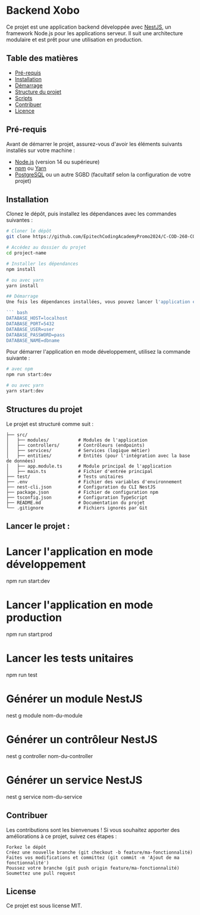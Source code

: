 # Backend Xobo

Ce projet est une application backend développée avec [NestJS](https://nestjs.com/), un framework Node.js pour les applications serveur. Il suit une architecture modulaire et est prêt pour une utilisation en production.

## Table des matières
- [Pré-requis](#pré-requis)
- [Installation](#installation)
- [Démarrage](#démarrage)
- [Structure du projet](#structure-du-projet)
- [Scripts](#scripts)
- [Contribuer](#contribuer)
- [Licence](#licence)

## Pré-requis

Avant de démarrer le projet, assurez-vous d'avoir les éléments suivants installés sur votre machine :

- [Node.js](https://nodejs.org/) (version 14 ou supérieure)
- [npm](https://www.npmjs.com/) ou [Yarn](https://yarnpkg.com/)
- [PostgreSQL](https://www.postgresql.org/) ou un autre SGBD (facultatif selon la configuration de votre projet)

## Installation

Clonez le dépôt, puis installez les dépendances avec les commandes suivantes :

```bash
# Cloner le dépôt
git clone https://github.com/EpitechCodingAcademyPromo2024/C-COD-260-COT-2-3-ecp-salem.nouhou/

# Accédez au dossier du projet
cd project-name

# Installer les dépendances
npm install

# ou avec yarn
yarn install

## Démarrage
Une fois les dépendances installées, vous pouvez lancer l'application en mode développement avec la commande suivante :

``` bash
DATABASE_HOST=localhost
DATABASE_PORT=5432
DATABASE_USER=user
DATABASE_PASSWORD=pass
DATABASE_NAME=dbname
``` 
Pour démarrer l'application en mode développement, utilisez la commande suivante :

``` bash 
# avec npm
npm run start:dev

# ou avec yarn
yarn start:dev
``` 
## Structures du projet
Le projet est structuré comme suit : 
``` 
├── src/
│   ├── modules/           # Modules de l'application
│   ├── controllers/       # Contrôleurs (endpoints)
│   ├── services/          # Services (logique métier)
│   ├── entities/          # Entités (pour l'intégration avec la base de données)
│   ├── app.module.ts      # Module principal de l'application
│   ├── main.ts            # Fichier d'entrée principal
├── test/                  # Tests unitaires
├── .env                   # Fichier des variables d'environnement
├── nest-cli.json          # Configuration du CLI NestJS
├── package.json           # Fichier de configuration npm
├── tsconfig.json          # Configuration TypeScript
├── README.md              # Documentation du projet
└── .gitignore             # Fichiers ignorés par Git
```

## Lancer le projet : 
# Lancer l'application en mode développement
npm run start:dev

# Lancer l'application en mode production
npm run start:prod

# Lancer les tests unitaires
npm run test

# Générer un module NestJS
nest g module nom-du-module

# Générer un contrôleur NestJS
nest g controller nom-du-controller

# Générer un service NestJS
nest g service nom-du-service

## Contribuer
Les contributions sont les bienvenues ! Si vous souhaitez apporter des améliorations à ce projet, suivez ces étapes :

    Forkez le dépôt
    Créez une nouvelle branche (git checkout -b feature/ma-fonctionnalité)
    Faites vos modifications et committez (git commit -m 'Ajout de ma fonctionnalité')
    Poussez votre branche (git push origin feature/ma-fonctionnalité)
    Soumettez une pull request

## License
Ce projet est sous license MIT.




